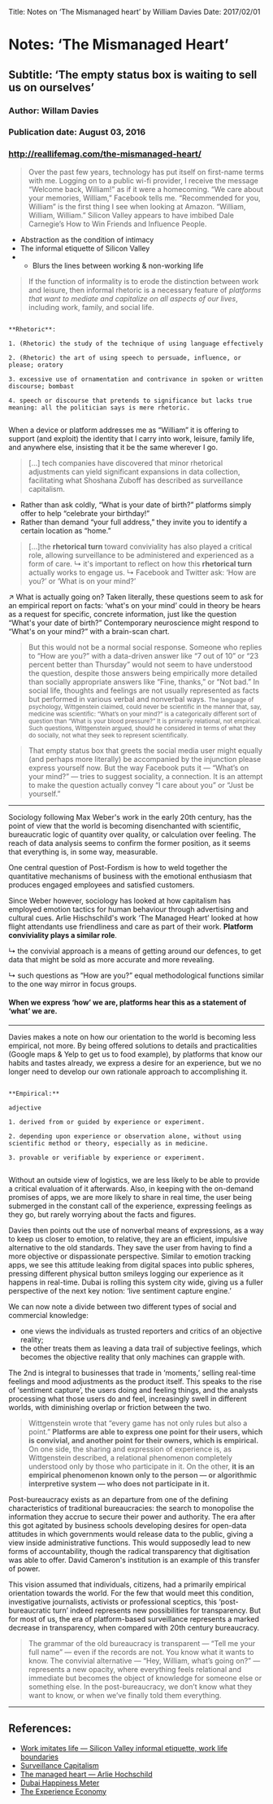 Title: Notes on ‘The Mismanaged heart’ by William Davies
Date: 2017/02/01

# Notes: ‘The Mismanaged Heart’
## Subtitle: ‘The empty status box is waiting to sell us on ourselves’
### Author: Willam Davies
### Publication date: August 03, 2016
### http://reallifemag.com/the-mismanaged-heart/

> Over the past few years, technology has put itself on first-name terms with me. Logging on to a public wi-fi provider, I receive the message “Welcome back, William!” as if it were a homecoming. “We care about your memories, William,” Facebook tells me. “Recommended for you, William” is the first thing I see when looking at Amazon. “William, William, William.” Silicon Valley appears to have imbibed Dale Carnegie’s How to Win Friends and Influence People.

* Abstraction as the condition of intimacy
* The informal etiquette of Silicon Valley
* * Blurs the lines between working & non-working life

>  If the function of informality is to erode the distinction between work and leisure, then informal rhetoric is a necessary feature of *platforms that want to mediate and capitalize on all aspects of our lives*, including work, family, and social life.

<code>
**Rhetoric**:<br>
1. (Rhetoric) the study of the technique of using language effectively<br>
2. (Rhetoric) the art of using speech to persuade, influence, or please; oratory<br>
3. excessive use of ornamentation and contrivance in spoken or written discourse; bombast<br>
4. speech or discourse that pretends to significance but lacks true meaning: all the politician says is mere rhetoric.<br>
</code>

When a device or platform addresses me as “William” it is offering to support (and exploit) the identity that I carry into work, leisure, family life, and anywhere else, insisting that it be the same wherever I go.

> [...] tech companies have discovered that minor rhetorical adjustments can yield significant expansions in data collection, facilitating what Shoshana Zuboff has described as surveillance capitalism.

* Rather than ask coldly, “What is your date of birth?” platforms simply offer to help “celebrate your birthday!”
* Rather than demand “your full address,” they invite you to identify a certain location as “home.”

> [...]the **rhetorical turn** toward conviviality has also played a critical role, allowing surveillance to be administered and experienced as a form of care.
↳ it's important to reflect on how this **rhetorical turn** actually works to engage us.
↳ Facebook and Twitter ask: ‘How are you?’ or ‘What is on your mind?’

↗ What is actually going on? Taken literally, these questions seem to ask for an empirical report on facts:
‘what's on your mind’ could in theory be hears as a request for specific, concrete information, just like the question “What's your date of birth?” Contemporary neuroscience might respond to “What's on your mind?” with a brain-scan chart.

>But this would not be a normal social response. Someone who replies to “How are you?” with a data-driven answer like “7 out of 10” or “23 percent better than Thursday” would not seem to have understood the question, despite those answers being empirically more detailed than socially appropriate answers like “Fine, thanks,” or “Not bad.” In social life, thoughts and feelings are not usually represented as facts but performed in various verbal and nonverbal ways. <small>The language of psychology, Wittgenstein claimed, could never be scientific in the manner that, say, medicine was scientific: “What’s on your mind?” is a categorically different sort of question than “What is your blood pressure?” It is primarily relational, not empirical. Such questions, Wittgenstein argued, should he considered in terms of what they do socially, not what they seek to represent scientifically.
</small>

>That empty status box that greets the social media user might equally (and perhaps more literally) be accompanied by the injunction please express yourself now. But the way Facebook puts it — “What’s on your mind?” — tries to suggest sociality, a connection. It is an attempt to make the question actually convey “I care about you” or “Just be yourself.”

---

Sociology following Max Weber's work in the early 20th century, has the point of view that the world is becoming disenchanted with scientific, bureaucratic logic of quantity over quality, or calculation over feeling. The reach of data analysis seems to confirm the former position, as it seems that everything is, in some way, measurable.

One central question of Post-Fordism is how to weld together the quantitative mechanisms of business with the emotional enthusiasm that produces engaged employees and satisfied customers.

Since Weber however, sociology has looked at how capitalism has employed emotion tactics for human behaviour through advertising and cultural cues. Arlie Hischschild's work ‘The Managed Heart’ looked at how flight attendants use friendliness and care as part of their work. **Platform conviviality plays a similar role**.

↳ the convivial approach is a means of getting around our defences, to get data that might be sold as more accurate and more revealing.

↳ such questions as “How are you?” equal methodological functions similar to the one way mirror in focus groups.

#### When we express ‘how’ we are, platforms hear this as a statement of ‘what’ we are.

---

Davies makes a note on how our orientation to the world is becoming less empirical, not more. By being offered solutions to details and practicalities (Google maps & Yelp to get us to food example), by platforms that know our habits and tastes already, we express a desire for an experience, but we no longer need to develop our own rationale approach to accomplishing it.

<code>
**Empirical:**<br>
adjective<br>
1. derived from or guided by experience or experiment.<br>
2. depending upon experience or observation alone, without using scientific method or theory, especially as in medicine.<br>
3. provable or verifiable by experience or experiment.<br>
</code>

Without an outside view of logistics, we are less likely to be able to provide a critical evaluation of it afterwards. Also, in keeping with the on-demand promises of apps, we are more likely to share in real time, the user being submerged in the constant call of the experience, expressing feelings as they go, but rarely worrying about the facts and figures.

Davies then points out the use of nonverbal means of expressions, as a way to keep us closer to emotion, to relative, they are an efficient, impulsive alternative to the old standards. They save the user from having to find a more objective or dispassionate perspective. Similar to emotion tracking apps, we see this attitude leaking from digital spaces into public spheres, pressing different physical button smileys logging our experience as it happens in real-time. Dubai is rolling this system city wide, giving us a fuller perspective of the next key notion: ‘live sentiment capture engine.’

We can now note a divide between two different types of social and commercial knowledge:
* one views the individuals as trusted reporters and critics of an objective reality;
* the other treats them as leaving a data trail of subjective feelings, which becomes the objective reality that only machines can grapple with.

The 2nd is integral to businesses that trade in ‘moments,’ selling real-time feelings and mood adjustments as the product itself. This speaks to the rise of ‘sentiment capture’, the users doing and feeling things, and the analysts processing what those users do and feel, increasingly swell in different worlds, with diminishing overlap or friction between the two.

> Wittgenstein wrote that “every game has not only rules but also a point.” **Platforms are able to express one point for their users, which is convivial, and another point for their owners, which is empirical.** On one side, the sharing and expression of experience is, as Wittgenstein described, a relational phenomenon completely understood only by those who participate in it. On the other, **it is an empirical phenomenon known only to the person — or algorithmic interpretive system — who does not participate in it.**

Post-bureaucracy exists as an departure from one of the defining characteristics of traditional bureaucracies: the search to monopolise the information they accrue to secure their power and authority. The era after this got agitated by business schools developing desires for open-data attitudes in which governments would release data to the public, giving a view inside administrative functions. This would supposedly lead to new forms of accountability, though the radical transparency that digitisation was able to offer. David Cameron's institution is an example of this transfer of power.

This vision assumed that individuals, citizens, had a primarily empirical orientation towards the world. For the few that would meet this condition, investigative journalists, activists or professional sceptics, this ‘post-bureaucratic turn’ indeed represents new possibilities for transparency. But for most of us, the era of platform-based surveillance represents a marked decrease in transparency, when compared with 20th century bureaucracy.

> The grammar of the old bureaucracy is transparent — “Tell me your full name” — even if the records are not. You know what it wants to know. The convivial alternative — “Hey, William, what’s going on?” — represents a new opacity, where everything feels relational and immediate but becomes the object of knowledge for someone else or something else. In the post-bureaucracy, we don’t know what they want to know, or when we’ve finally told them everything.


---

## References:
* [Work imitates life — Silicon Valley informal etiquette, work life boundaries](https://aeon.co/essays/is-the-utopian-workplace-just-a-ploy-to-keep-us-all-at-work)
* [Surveillance Capitalism](http://www.faz.net/aktuell/feuilleton/debatten/the-digital-debate/shoshana-zuboff-secrets-of-surveillance-capitalism-14103616.html)
* [The managed heart — Arlie Hochschild](http://www.ucpress.edu/book.php?isbn=9780520272941)
* [Dubai Happiness Meter](http://www.xische.com/Happiness-Meter)
* [The Experience Economy](https://en.wikipedia.org/wiki/The_Experience_Economy)
